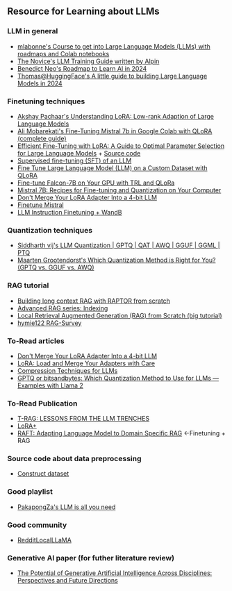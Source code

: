 ## Resource for Learning about LLMs

### LLM in general

- [mlabonne's Course to get into Large Language Models (LLMs) with roadmaps and Colab notebooks](https://github.com/mlabonne/llm-course)
- [The Novice's LLM Training Guide written by Alpin](https://rentry.org/llm-training#the-basics)
- [Benedict Neo's Roadmap to Learn AI in 2024](https://medium.com/bitgrit-data-science-publication/a-roadmap-to-learn-ai-in-2024-cc30c6aa6e16)
- [Thomas@HuggingFace's A little guide to building Large Language Models in 2024](https://docs.google.com/presentation/d/1IkzESdOwdmwvPxIELYJi8--K3EZ98_cL6c5ZcLKSyVg/edit#slide=id.p)


### Finetuning techniques
- [Akshay Pachaar's Understanding LoRA: Low-rank Adaption of Large Language Models](https://mlspring.beehiiv.com/p/understanding-lora-lowrank-adaption-large-language-models)
- [Ali Mobarekati's Fine-Tuning Mistral 7b in Google Colab with QLoRA (complete guide)](https://medium.com/@codersama/fine-tuning-mistral-7b-in-google-colab-with-qlora-complete-guide-60e12d437cca)
- [Efficient Fine-Tuning with LoRA: A Guide to Optimal Parameter Selection for Large Language Models](https://www.databricks.com/blog/efficient-fine-tuning-lora-guide-llms) + [Source code](https://www.databricks.com/blog/efficient-fine-tuning-lora-guide-llms)
- [Supervised fine-tuning (SFT) of an LLM](https://github.com/NielsRogge/Transformers-Tutorials/blob/master/Mistral/Supervised_fine_tuning_(SFT)_of_an_LLM_using_Hugging_Face_tooling.ipynb)
- [Fine Tune Large Language Model (LLM) on a Custom Dataset with QLoRA](https://medium.com/@dassum/fine-tune-large-language-model-llm-on-a-custom-dataset-with-qlora-fb60abdeba07)
- [Fine-tune Falcon-7B on Your GPU with TRL and QLoRa](https://medium.com/@bnjmn_marie/fine-tune-falcon-7b-on-your-gpu-with-trl-and-qlora-4490fadc3fbb)
- [Mistral 7B: Recipes for Fine-tuning and Quantization on Your Computer](https://medium.com/towards-data-science/mistral-7b-recipes-for-fine-tuning-and-quantization-on-your-computer-631401583f77)
- [Don't Merge Your LoRA Adapter Into a 4-bit LLM](https://kaitchup.substack.com/p/dont-merge-your-lora-adapter-into?source=post_page-----2216ffcdc27b--------------------------------)
- [Finetune Mistral](https://www.kaggle.com/code/simonstorf/finetune-mistral)
- [LLM Instruction Finetuning + WandB](https://www.kaggle.com/code/hinepo/llm-instruction-finetuning-wandb)

### Quantization techniques
- [Siddharth vij's LLM Quantization | GPTQ | QAT | AWQ | GGUF | GGML | PTQ ](https://medium.com/@siddharth.vij10/llm-quantization-gptq-qat-awq-gguf-ggml-ptq-2e172cd1b3b5)
- [Maarten Grootendorst's Which Quantization Method is Right for You? (GPTQ vs. GGUF vs. AWQ)](https://www.youtube.com/watch?app=desktop&v=mNE_d-C82lI&embeds_referring_euri=https%3A%2F%2Fmaartengrootendorst.substack.com%2F&feature=emb_imp_woyt)

### RAG tutorial
- [Building long context RAG with RAPTOR from scratch](https://youtu.be/jbGchdTL7d0?si=QOGwTfPiIF3e-Rom)
- [Advanced RAG series: Indexing](https://div.beehiiv.com/p/advanced-rag-series-indexing)
- [Local Retrieval Augmented Generation (RAG) from Scratch (big tutorial)](https://www.youtube.com/watch?v=qN_2fnOPY-M)
- [hymie122 RAG-Survey](https://github.com/hymie122/rag-survey?fbclid=IwAR3aEDP6gqky7SBR3Whi-7PiDmcybWGAhkLkPDtBocjX3B57KcMbZX1Qax4)

### To-Read articles
- [Don't Merge Your LoRA Adapter Into a 4-bit LLM](https://kaitchup.substack.com/p/dont-merge-your-lora-adapter-into?source=post_page-----2216ffcdc27b--------------------------------)
- [LoRA: Load and Merge Your Adapters with Care](https://medium.com/@bnjmn_marie/lora-load-and-merge-your-adapters-with-care-3204119f0426)
- [Compression Techniques for LLMs](https://medium.com/@bnjmn_marie/compression-techniques-for-llms-4eba6a6e622c)
- [GPTQ or bitsandbytes: Which Quantization Method to Use for LLMs — Examples with Llama 2](https://towardsdatascience.com/gptq-or-bitsandbytes-which-quantization-method-to-use-for-llms-examples-with-llama-2-f79bc03046dc)

### To-Read Publication
- [T-RAG: LESSONS FROM THE LLM TRENCHES](https://arxiv.org/pdf/2402.07483.pdf)
- [LoRA+](https://arxiv.org/abs/2402.12354)
- [RAFT: Adapting Language Model to Domain Specific RAG](https://arxiv.org/abs/2403.10131) <-Finetuning + RAG

### Source code about data preprocessing
- [Construct dataset](https://github.com/avisoori-databricks/Tuning-the-Finetuning/blob/main/Step%200%20Constructing%20the%20dataset.py)

### Good playlist
- [PakapongZa's LLM is all you need](http://www.youtube.com/playlist?list=PL-oZj9xqG7m8yOZdo3ipcQ2-p92Y5qG9Q)
### Good community
- [RedditLocalLLaMA](https://www.reddit.com/r/LocalLLaMA/)

### Generative AI paper (for futher literature review)
- [The Potential of Generative Artificial Intelligence Across Disciplines: Perspectives and Future Directions](https://www.tandfonline.com/doi/full/10.1080/08874417.2023.2261010?fbclid=IwAR1w9QK4iNqCduK9g6l61OpQRMlQLqG2hmPb1sM5QYsdLrge0JAqBwbCDVw)
